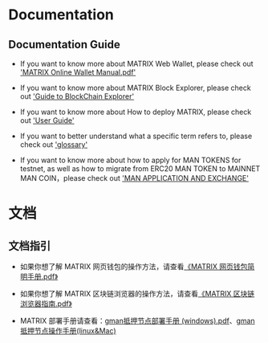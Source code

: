 # Documentation

## Documentation Guide

+ If you want to know more about MATRIX Web Wallet, please check out ['MATRIX Online Wallet Manual.pdf'](https://github.com/MatrixAINetwork/MATRIX_docs/blob/master/ENGLISH_DOCS/MATRIX_Web_Wallet/MATRIX%20Online%20Wallet%20Manual.pdf)

+ If you want to know more about MATRIX Block Explorer, please check out ['Guide to BlockChain Explorer'](https://github.com/MatrixAINetwork/MATRIX_docs/blob/master/ENGLISH_DOCS/MATRIX_Blockchain_Explorer/Guide_to_Blockchain_Explorer.md)

+ If you want to know more about How to deploy MATRIX, please check out ['User Guide'](https://github.com/MatrixAINetwork/MATRIX_docs/blob/master/ENGLISH_DOCS/MATRIX_User_guide/User%20Guide.md)

+ If you want to better understand what a specific term refers to, please check out ['glossary'](https://github.com/MatrixAINetwork/MATRIX_docs/blob/master/ENGLISH_DOCS/Glossary/Glossary.md)

+ If you want to know more about how to apply for MAN TOKENS for testnet, as well as how to migrate from ERC20 MAN TOKEN to MAINNET MAN COIN，please check out ['MAN APPLICATION AND EXCHANGE'](https://github.com/MatrixAINetwork/MATRIX_docs/blob/master/ENGLISH_DOCS/MATRIX_MAN_APPLICATION%20AND%20EXCHANGE/MAN%20APPLICATION%20AND%20EXCHANGE.md)


# 文档

## 文档指引

+ 如果你想了解 MATRIX 网页钱包的操作方法，请查看[《MATRIX 网页钱包简明手册.pdf》](https://github.com/MatrixAINetwork/MATRIX_docs/blob/master/%E4%B8%AD%E6%96%87%E6%96%87%E6%A1%A3/MATRIX%20%E7%BD%91%E9%A1%B5%E9%92%B1%E5%8C%85%E7%AE%80%E6%98%8E%E6%89%8B%E5%86%8C.pdf)

+ 如果你想了解 MATRIX 区块链浏览器的操作方法，请查看[《MATRIX 区块链浏览器指南.pdf》](https://github.com/MatrixAINetwork/MATRIX_docs/blob/master/%E4%B8%AD%E6%96%87%E6%96%87%E6%A1%A3/MATRIX%20%E5%8C%BA%E5%9D%97%E9%93%BE%E6%B5%8F%E8%A7%88%E5%99%A8%E6%8C%87%E5%8D%97.pdf)

+ MATRIX 部署手册请查看：[gman抵押节点部署手册 (windows).pdf](https://github.com/MatrixAINetwork/MATRIX_docs/blob/master/%E4%B8%AD%E6%96%87%E6%96%87%E6%A1%A3/gman%E6%8A%B5%E6%8A%BC%E8%8A%82%E7%82%B9%E9%83%A8%E7%BD%B2%E6%89%8B%E5%86%8C%20(windows).pdf)、[gman抵押节点操作手册(linux&Mac)](https://github.com/MatrixAINetwork/MATRIX_docs/blob/master/%E4%B8%AD%E6%96%87%E6%96%87%E6%A1%A3/gman%E6%8A%B5%E6%8A%BC%E8%8A%82%E7%82%B9%E6%93%8D%E4%BD%9C%E6%89%8B%E5%86%8C(linux%26Mac).pdf)

